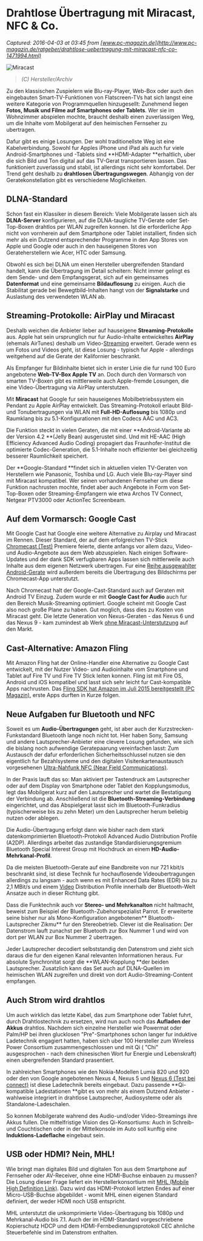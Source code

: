 # Drahtlose Übertragung mit Miracast, NFC & Co.

_Captured: 2016-04-03 at 03:45 from [www.pc-magazin.de](http://www.pc-magazin.de/ratgeber/drahtlose-uebertragung-mit-miracast-nfc-co-1471994.html)_

![Miracast](http://www.pc-magazin.de/bilder/357258/500x300-c2/Miracast.jpg)

> _(C) Hersteller/Archiv_

Zu den klassischen Zuspielern wie Blu-ray-Player, Web-Box oder auch den eingebauten Smart-TV-Funktionen von Flatscreen-TVs hat sich langst eine weitere Kategorie von Programmquellen hinzugesellt: Zunehmend liegen **Fotos, Musik und Filme auf Smartphones oder Tablets**. Wer sie im Wohnzimmer abspielen mochte, braucht deshalb einen zuverlassigen Weg, um die Inhalte vom Mobilgerat auf den heimischen Fernseher zu ubertragen.

Dafur gibt es einige Losungen. Der wohl traditionellste Weg ist eine Kabelverbindung. Sowohl fur Apples iPhone und iPad als auch fur viele Android-Smartphones und -Tablets sind **HDMI-Adapter **erhaltlich, uber die sich Bild und Ton digital auf das TV-Gerat transportieren lassen. Das funktioniert zuverlassig und stabil, ist allerdings nicht sehr komfortabel. Der Trend geht deshalb zu **drahtlosen Übertragungswegen**. Abhangig von der Geratekonstellation gibt es verschiedene Moglichkeiten.

## DLNA-Standard

Schon fast ein Klassiker in diesem Bereich: Viele Mobilgerate lassen sich als **DLNA-Server** konfigurieren, auf die DLNA-taugliche TV-Gerate oder Set-Top-Boxen drahtlos per WLAN zugreifen konnen. Ist die erforderliche App nicht von vornherein auf dem Smartphone oder Tablet installiert, finden sich mehr als ein Dutzend entsprechender Programme in den App Stores von Apple und Google oder auch in den hauseigenen Stores von Gerateherstellern wie Acer, HTC oder Samsung.

Obwohl es sich bei DLNA um einen Hersteller ubergreifenden Standard handelt, kann die Übertragung im Detail scheitern: Nicht immer gelingt es dem Sende- und dem Empfangsgerat, sich auf ein gemeinsames **Datenformat** und eine gemeinsame **Bildauflosung** zu einigen. Auch die Stabilitat gerade bei Bewegtbild-Inhalten hangt von der **Signalstarke** und Auslastung des verwendeten WLAN ab.

## Streaming-Protokolle: AirPlay und Miracast

Deshalb weichen die Anbieter lieber auf hauseigene **Streaming-Protokolle** aus. Apple hat sein ursprunglich nur fur Audio-Inhalte entwickeltes **AirPlay** (ehemals AirTunes) deshalb um Video-[Streaming](http://t.ktxtr.com/redir?pid=101&cid=347&format=rlink&kw=Streaming&sid=d6635586-24ba-423d-852b-f3d1abeb8715&ref=http%3A%2F%2Fwww.pc-magazin.de%2Fratgeber%2Fdrahtlose-uebertragung-mit-miracast-nfc-co-1471994.html&tags=%tags%&target=http%3A%2F%2Fwww.twinplan.com%2FAF_TP%2Frel%2Findex.cfm%3FRST%3DSTV%26ATP%3D443822) erweitert. Gerade wenn es um Fotos und Videos geht, ist diese Losung - typisch fur Apple - allerdings weitgehend auf die Gerate der Kalifornier beschrankt.

Als Empfanger fur Bildinhalte bietet sich in erster Linie die fur rund 100 Euro angebotene **Web-TV-Box Apple TV** an. Doch durch den Vormarsch von smarten TV-Boxen gibt es mittlerweile auch Apple-fremde Losungen, die eine Video-Übertragung via AirPlay unterstutzen.

Mit **Miracast** hat Google fur sein hauseigenes Mobilbetriebssystem ein Pendant zu Apple AirPlay entwickelt. Das Streaming-Protokoll erlaubt Bild- und Tonubertragungen via WLAN mit **Full-HD-Auflosung** bis 1080p und Raumklang bis zu 5.1-Konfigurationen mit den Codecs AAC und AC3.

Die Funktion steckt in vielen Geraten, die mit einer **Android-Variante ab der Version 4.2 **(Jelly Bean) ausgerustet sind. Und mit HE-AAC (High Efficiency Advanced Audio Coding) propagiert das Fraunhofer-Institut die optimierte Codec-Generation, die 5.1-Inhalte noch effizienter bei gleichzeitig besserer Raumlichkeit speichert.

Der **Google-Standard **findet sich in aktuellen vielen TV-Geraten von Herstellern wie Panasonic, Toshiba und LG. Auch viele Blu-ray-Player sind mit Miracast kompatibel. Wer seinen vorhandenen Fernseher um diese Funktion nachrusten mochte, findet aber auch Angebote in Form von Set-Top-Boxen oder Streaming-Empfangern wie etwa Archos TV Connect, Netgear PTV3000 oder ActionTec Screenbeam.

## Auf dem Vormarsch: Google Cast

Mit Google Cast hat Google eine weitere Alternative zu Airplay und Miracast im Rennen. Dieser Standard, der auf dem erfolgreichen TV-Stick [Chromecast (Test)](http://www.pc-magazin.de/testbericht/google-chromecast-test-smart-tv-1932835.html) Premiere feierte, diente anfangs vor allem dazu, Video- und Audio-Angebote aus dem Web abzuspielen. Nach einigen Software-Updates und der dank SDK verfugbaren Apps lassen sich mittlerweile auch Inhalte aus dem eigenen Netzwerk ubertragen. Fur eine [Reihe ausgewahlter Android-Gerate](https://support.google.com/chromecast/answer/6059461?hl=de) wird außerdem bereits die Übertragung des Bildschirms per Chromecast-App unterstutzt.

Nach Chromecast halt der Google-Cast-Standard auch auf Geraten mit Android TV Einzug. Zudem wurde er mit **Google Cast for Audio** auch fur den Bereich Musik-Streaming optimiert. Google scheint mit Google Cast also noch große Plane zu haben. Gut moglich, dass dies zu Kosten von Miracast geht. Die letzte Generation von Nexus-Geraten - das Nexus 6 und das Nexus 9 - kam zumindest ab Werk [ohne Miracast-Unterstutzung](https://support.google.com/nexus/answer/2865484?hl=de) auf den Markt.

## Cast-Alternative: Amazon Fling

Mit Amazon Fling hat der Online-Handler eine Alternative zu Google Cast entwickelt, mit der Nutzer Video- und Audioinhalte vom Smartphone und Tablet auf Fire TV und Fire TV Stick leiten konnen. Fling ist mit Fire OS, Android und iOS kompatibel und lasst sich sehr leicht fur Cast-kompatible Apps nachrusten. Das [Fling SDK hat Amazon im Juli 2015 bereitgestellt (PC Magazin)](http://www.pc-magazin.de/news/amazon-fling-sdk-google-cast-alternative-apple-airplay-3172920.html), erste Apps durften in Kurze folgen.

## Neue Aufgaben fur Bluetooth und NFC

Soweit es um **Audio-Übertragungen** geht, ist aber auch der Kurzstrecken-Funkstandard Bluetooth lange noch nicht tot. Hier haben Sony, Samsung und andere Lautsprecher-Anbieter eine clevere Losung gefunden, wie sich die bislang noch aufwendige Geratepaarung vereinfachen lasst: Zum Austausch der dafur erforderlichen Sicherheitsschlussel nutzen sie den eigentlich fur Bezahlsysteme und den digitalen Visitenkartenaustausch vorgesehenen [Ultra-Nahfunk NFC (Near Field Communications)](http://www.pc-magazin.de/ratgeber/nfc-technologie-erklaerung-faq-technik-extrem-2744073.html).

In der Praxis lauft das so: Man aktiviert per Tastendruck am Lautsprecher oder auf dem Display von Smartphone oder Tablet den Kopplungsmodus, legt das Mobilgerat kurz auf den Lautsprecher und wartet die Bestatigung der Verbindung ab. Anschließend ist die **Bluetooth-Streaming-Verbindung** eingerichtet, und das Abspielgerat lasst sich im Bluetooth-Funkradius (typischerweise bis zu zehn Meter) um den Lautsprecher herum beliebig nutzen oder ablegen.

Die Audio-Übertragung erfolgt dann wie bisher nach dem stark datenkomprimierten Bluetooth-Protokoll Advanced Audio Distribution Profile (A2DP). Allerdings arbeitet das zustandige Standardisierungsgremium Bluetooth Special Interest Group mit Hochdruck an einem **HD-Audio-Mehrkanal-Profil**.

Da die meisten Bluetooth-Gerate auf eine Bandbreite von nur 721 kbit/s beschrankt sind, ist diese Technik fur hochauflosende Videoubertragungen allerdings zu langsam - auch wenn es mit Enhanced Data Rates (EDR) bis zu 2,1 MBit/s und einem [Video](http://t.ktxtr.com/redir?pid=101&cid=347&format=rlink&kw=Video&sid=d6635586-24ba-423d-852b-f3d1abeb8715&ref=http%3A%2F%2Fwww.pc-magazin.de%2Fratgeber%2Fdrahtlose-uebertragung-mit-miracast-nfc-co-1471994.html&tags=%tags%&target=http%3A%2F%2Fwww.twinplan.com%2FAF_TP%2Frel%2Findex.cfm%3FRST%3DSTV%26ATP%3D443822) Distribution Profile innerhalb der Bluetooth-Welt Ansatze auch in dieser Richtung gibt.

Dass die Funktechnik auch vor **Stereo- und Mehrkanalton** nicht haltmacht, beweist zum Beispiel der Bluetooth-Zubehorspezialist Parrot. Er erweiterte seine bisher nur als Mono-Konfiguration angebotenen** Bluetooth-Lautsprecher Zikmu** fur den Stereobetrieb. Clever ist die Realisation: Der Datenstrom lauft zunachst per Bluetooth zur Box Nummer 1 und wird von dort per WLAN zur Box Nummer 2 ubertragen.

Jeder Lautsprecher decodiert selbststandig den Datenstrom und zieht sich daraus die fur den eigenen Kanal relevanten Informationen heraus. Fur absolute Synchronitat sorgt die **WLAN-Kopplung **der beiden Lautsprecher. Zusatzlich kann das Set auch auf DLNA-Quellen im heimischen WLAN zugreifen und direkt von dort Audio-Streaming-Content empfangen.

## Auch Strom wird drahtlos

Um auch wirklich das letzte Kabel, das zum Smartphone oder Tablet fuhrt, durch Drahtlostechnik zu ersetzen, wird nun auch noch das **Aufladen der Akkus** drahtlos. Nachdem sich einzelne Hersteller wie Powermat oder Palm/HP bei ihren glucklosen "Pre"-Smartphones schon langer fur induktive Ladetechnik engagiert hatten, haben sich uber 100 Hersteller zum Wireless Power Consortium zusammengeschlossen und mit Qi ( "Chi" ausgesprochen - nach dem chinesischen Wort fur Energie und Lebenskraft) einen ubergreifenden Standard prasentiert.

In zahlreichen Smartphones wie den Nokia-Modellen Lumia 820 und 920 oder den von Google angebotenen Nexus 4, Nexus 5 und [Nexus 6 (Test bei connect)](http://www.connect.de/testbericht/google-nexus-6-test-2749585.html) ist diese Ladetechnik bereits eingebaut. Dazu passende **Qi-kompatible Ladestationen **gibt es von mehr als einem Dutzend Anbieter - wahlweise integriert in drahtlose Lautsprecher, Audiosysteme oder als Standalone-Ladeschalen.

So konnen Mobilgerate wahrend des Audio-und/oder Video-Streamings ihre Akkus fullen. Die mittelfristige Vision des Qi-Konsortiums: Auch in Schreib- und Couchtischen oder in der Mittelkonsole im Auto soll kunftig eine **Induktions-Ladeflache** eingebaut sein.

## USB oder HDMI? Nein, MHL!

Wie bringt man digitales Bild und digitalen Ton aus dem Smartphone auf Fernseher oder AV-Receiver, ohne eine HDMI-Buchse einbauen zu mussen? Die Losung dieser Frage liefert ein Herstellerkonsortium mit [MHL (Mobile High Definition Link)](http://www.pc-magazin.de/ratgeber/mhl-standard-smartphone-bild-auf-den-fernseher-spiegeln-1464221.html). Dazu wird das HDMI-Protokoll letzten Endes auf einer Micro-USB-Buchse abgebildet - womit MHL einen eigenen Standard definiert, der weder HDMI noch USB entspricht.

MHL unterstutzt die unkomprimierte Video-Übertragung bis 1080p und Mehrkanal-Audio bis 7.1. Auch der im HDMI-Standard vorgeschriebene Kopierschutz HDCP und dem HDMI-Fernbedienungsprotokoll CEC ahnliche Steuerbefehle sind im Datenstrom enthalten.
